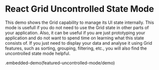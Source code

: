 # React Grid Uncontrolled State Mode

This demo shows the Grid capability to manage its UI state internally. This mode is usefull if you do not need to use the Grid state in other parts of your application. Also, it can be useful if you are just prototyping your application and do not want to spend time on learning what this state consists of. If you just need to display your data and analyse it using Grid features, such as sorting, grouping, filtering, etc., you will also find the uncontrolled state mode helpful.

.embedded-demo(featured-uncontrolled-mode/demo)
